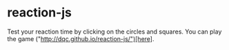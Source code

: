 # reaction-js
Test your reaction time by clicking on the circles and squares. You can play the game ("http://dqc.github.io/reaction-js/")[here].

